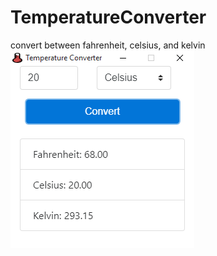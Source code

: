 # TemperatureConverter
convert between fahrenheit, celsius, and kelvin
<br>
![Screenshot](screenshot.png)
